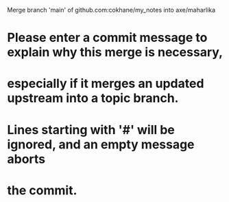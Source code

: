 Merge branch 'main' of github.com:cokhane/my_notes into axe/maharlika
# Please enter a commit message to explain why this merge is necessary,
# especially if it merges an updated upstream into a topic branch.
#
# Lines starting with '#' will be ignored, and an empty message aborts
# the commit.
